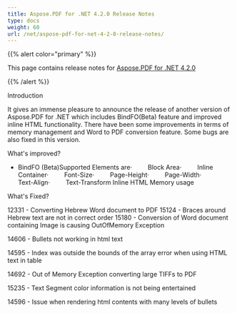 ```yaml
---
title: Aspose.PDF for .NET 4.2.0 Release Notes
type: docs
weight: 60
url: /net/aspose-pdf-for-net-4-2-0-release-notes/
---
```


{{% alert color="primary" %}} 

This page contains release notes for [Aspose.PDF for .NET 4.2.0](http://www.aspose.com/downloads/pdf/net/new-releases/aspose.pdf-for-.net-4.2.0/)

{{% /alert %}} 

Introduction

It gives an immense pleasure to announce the release of another version of Aspose.PDF for .NET which includes BindFO(Beta) feature and improved inline HTML functionality. There have been some improvements in terms of memory management and Word to PDF conversion feature. Some bugs are also fixed in this version.

What's improved?

- BindFO (Beta)Supported Elements are·         Block Area·         Inline Container·         Font-Size·         Page-Height·         Page-Width·         Text-Align·         Text-Transform
  Inline HTML 
  Memory usage

What's Fixed?

12331 - Converting Hebrew Word document to PDF 15124 - Braces around Hebrew text are not in correct order 15180 - Conversion of Word document containing Image is causing OutOfMemory Exception

14606 - Bullets not working in html text

14595 - Index was outside the bounds of the array error when using HTML text in table

14692 - Out of Memory Exception converting large TIFFs to PDF

15235 - Text Segment color information is not being entertained

14596 - Issue when rendering html contents with many levels of bullets
